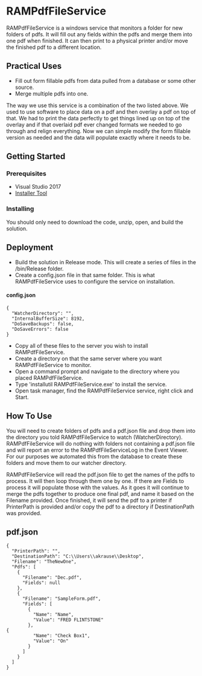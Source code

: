 # RAMPdfFileService
RAMPdfFileService is a windows service that monitors a folder for new folders of pdfs.  It will fill out any fields within the pdfs and merge them into one pdf when finished.  It can then print to a physical printer and/or move the finished pdf to a different location.
## Practical Uses
* Fill out form fillable pdfs from data pulled from a database or some other source.
* Merge multiple pdfs into one.

The way we use this service is a combination of the two listed above.  We used to use software to place data on a pdf and then overlay a pdf on top of that.  We had to print the data perfectly to get things lined up on top of the overlay and if that overlaid pdf ever changed formats we needed to go through and relign everything.  Now we can simple modify the form fillable version as needed and the data will populate exactly where it needs to be.
## Getting Started
### Prerequisites
* Visual Studio 2017
* [Installer Tool](https://docs.microsoft.com/en-us/dotnet/framework/tools/installutil-exe-installer-tool)
### Installing
You should only need to download the code, unzip, open, and build the solution.
## Deployment
* Build the solution in Release mode.  This will create a series of files in the /bin/Release folder.
* Create a config.json file in that same folder.  This is what RAMPdfFileService uses to configure the service on installation.
#### config.json
```
{
  "WatcherDirectory": "",
  "InternalBufferSize": 8192, 
  "DoSaveBackups": false,
  "DoSaveErrors": false
}
```
* Copy all of these files to the server you wish to install RAMPdfFileService.
* Create a directory on that the same server where you want RAMPdfFileService to monitor.
* Open a command prompt and navigate to the directory where you placed RAMPdfFileService.
* Type 'installutil RAMPdfFileService.exe' to install the service.
* Open task manager, find the RAMPdfFileService service, right click and Start.
## How To Use
You will need to create folders of pdfs and a pdf.json file and drop them into the directory you told RAMPdfFileService to watch (WatcherDirectory).  RAMPdfFileService will do nothing with folders not containing a pdf.json file and will report an error to the RAMPdfFileServiceLog in the Event Viewer.  For our purposes we automated this from the database to create these folders and move them to our watcher directory.

RAMPdfFileService will read the pdf.json file to get the names of the pdfs to process.  It will then loop through them one by one.  If there are Fields to process it will populate those with the values.  As it goes it will continue to merge the pdfs together to produce one final pdf, and name it based on the Filename provided.  Once finished, it will send the pdf to a printer if PrinterPath is provided and/or copy the pdf to a directory if DestinationPath was provided.
## pdf.json
```
{
  "PrinterPath": "",
  "DestinationPath": "C:\\Users\\akrause\\Desktop",
  "Filename": "TheNewOne",
  "Pdfs": [
    {
      "Filename": "Dec.pdf",
      "Fields": null
    },
    {
      "Filename": "SampleForm.pdf",
      "Fields": [
        {
          "Name": "Name",
          "Value": "FRED FLINTSTONE"
        },
{
          "Name": "Check Box1",
          "Value": "On"
        }
      ]
    }
  ]
}
```
